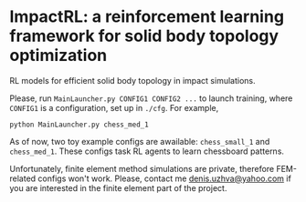 # ImpactRL: a reinforcement learning framework for solid body topology optimization

RL models for efficient solid body topology in impact simulations.

Please, run `MainLauncher.py CONFIG1 CONFIG2 ...` to launch training, where `CONFIG1` is a configuration, set up in `./cfg`.
For example,

``
  python MainLauncher.py chess_med_1
``

As of now, two toy example configs are awailable: `chess_small_1` and `chess_med_1`.
These configs task RL agents to learn chessboard patterns.

Unfortunately, finite element method simulations are private, therefore FEM-related configs won't work.
Please, contact me <denis.uzhva@yahoo.com> if you are interested in the finite element part of the project.
